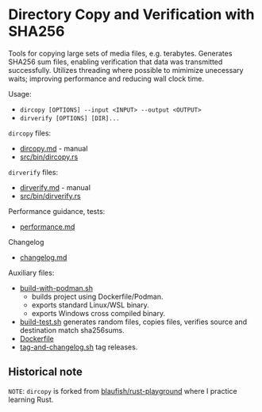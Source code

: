 # Directory Copy and Verification with SHA256

Tools for copying large sets of media files, e.g. terabytes.
Generates SHA256 sum files,
  enabling verification that data was transmitted successfully.
Utilizes threading where possible to mimimize unecessary waits;
  improving performance and reducing wall clock time.

Usage:
* `dircopy [OPTIONS] --input <INPUT> --output <OUTPUT>`
* `dirverify [OPTIONS] [DIR]...`

`dircopy` files:
* [dircopy.md](dircopy.md) - manual
* [src/bin/dircopy.rs](src/bin/dircopy.rs)

`dirverify` files:
* [dirverify.md](dirverify.md) - manual
* [src/bin/dirverify.rs](src/bin/dirverify.rs)

Performance guidance, tests:
* [performance.md](performance.md)

Changelog
* [changelog.md](changelog.md)

Auxiliary files:
* [build-with-podman.sh](build-with-podman.sh)
  * builds project using Dockerfile/Podman.
  * exports standard Linux/WSL binary.
  * exports Windows cross compiled binary.
* [build-test.sh](build-test.sh)
  generates random files,
  copies files,
  verifies source and destination match sha256sums.
* [Dockerfile](Dockerfile)
* [tag-and-changelog.sh](tag-and-changelog.sh)
  tag releases.

## Historical note

`NOTE`:
`dircopy` is forked from [blaufish/rust-playground](https://github.com/blaufish/rust-playground)
where I practice learning Rust.
